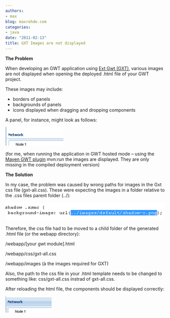 ```yaml
---
authors:
- max
blog: maxrohde.com
categories:
- java
date: "2011-02-13"
title: GXT Images are not displayed
---
```


**The Problem**

When developing an GWT application using [Ext Gwt (GXT)](http://www.sencha.com/products/extgwt/), various images are not displayed when opening the deployed .html file of your GWT project.

These images may include:

- borders of panels
- backgrounds of panels
- icons displayed when dragging and dropping components

A panel, for instance, might look as follows:

![](images/021311_2303_gxtimagesar1.png)

(for me, when running the application in GWT hosted mode – using the [Maven GWT plugin](http://mojo.codehaus.org/gwt-maven-plugin/user-guide/compile.html) mvn:run the images are displayed. They are only missing in the compiled deployment version)

**The Solution**

In my case, the problem was caused by wrong paths for images in the Gxt css file (gxt-all.css). These were expecting the images in a folder relative to the .css files parent folder (../):

![](images/021311_2303_gxtimagesar2.png)

Therefore, the css file had to be moved to a child folder of the generated .html file (or the webapp directory):

/webapp/\[your gwt module\].html

/webapp/css/gxt-all.css

/webapp/images (à the images required for GXT)

Also, the path to the css file in your .html template needs to be changed to something like: css/gxt-all.css instrad of gxt-all.css.

After reloading the html file, the components should be displayed correctly:

![](images/021311_2303_gxtimagesar3.png)
